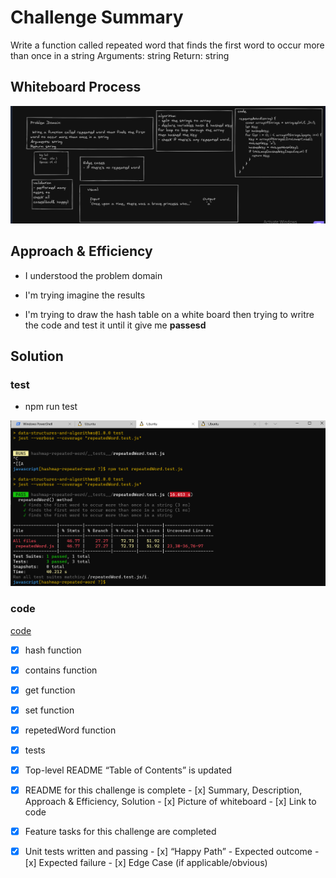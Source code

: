 # Challenge Summary

Write a function called repeated word that finds the first word to occur more than once in a string
Arguments: string
Return: string

## Whiteboard Process
<!-- Embedded whiteboard image -->
![whiteBoard](/javascript/hashmap-repeated-word/img/whiteBoard.png)

## Approach & Efficiency

* I understood the problem domain

* I'm trying imagine the results 

* I'm trying to draw the hash table on a white board then trying to writre the code and test it until it give me **passesd**

## Solution

### test 

* npm run test


![test result](/javascript/hashmap-repeated-word/img/tests.png)


### code

[code](/javascript/hashmap-repeated-word/repeatedWord.js)



- [x] hash function
- [x] contains function
- [x] get function
- [x] set function
- [x] repetedWord function





- [x] tests

 - [x] Top-level README “Table of Contents” is updated
 - [x] README for this challenge is complete
       - [x] Summary, Description, Approach & Efficiency, Solution
       - [x] Picture of whiteboard
       - [x] Link to code
 - [x] Feature tasks for this challenge are completed
 - [x] Unit tests written and passing
       - [x] “Happy Path” - Expected outcome
       - [x] Expected failure
       - [x] Edge Case (if applicable/obvious)